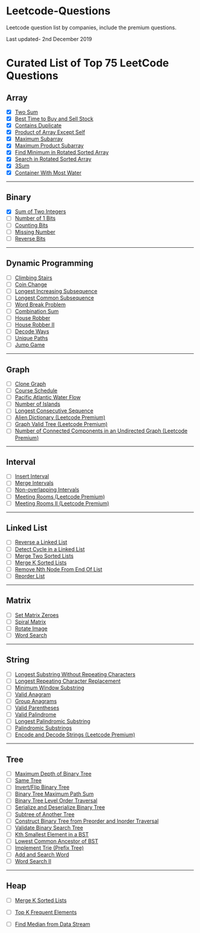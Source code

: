 # Leetcode-Questions
Leetcode question list by companies, include the premium questions.

Last updated- 2nd December 2019


# Curated List of Top 75 LeetCode Questions


## Array

- [x] [Two Sum](https://leetcode.com/problems/two-sum/)
- [x] [Best Time to Buy and Sell Stock](https://leetcode.com/problems/best-time-to-buy-and-sell-stock/)
- [x] [Contains Duplicate](https://leetcode.com/problems/contains-duplicate/)
- [x] [Product of Array Except Self](https://leetcode.com/problems/product-of-array-except-self/)
- [x] [Maximum Subarray](https://leetcode.com/problems/maximum-subarray/)
- [x] [Maximum Product Subarray](https://leetcode.com/problems/maximum-product-subarray/)
- [x] [Find Minimum in Rotated Sorted Array](https://leetcode.com/problems/find-minimum-in-rotated-sorted-array/)
- [x] [Search in Rotated Sorted Array](https://leetcode.com/problems/search-in-rotated-sorted-array/)
- [x] [3Sum](https://leetcode.com/problems/3sum/)
- [x] [Container With Most Water](https://leetcode.com/problems/container-with-most-water/)

---

## Binary

- [x] [Sum of Two Integers](https://leetcode.com/problems/sum-of-two-integers/)
- [ ] [Number of 1 Bits](https://leetcode.com/problems/number-of-1-bits/)
- [ ] [Counting Bits](https://leetcode.com/problems/counting-bits/)
- [ ] [Missing Number](https://leetcode.com/problems/missing-number/)
- [ ] [Reverse Bits](https://leetcode.com/problems/reverse-bits/)

---

## Dynamic Programming

- [ ] [Climbing Stairs](https://leetcode.com/problems/climbingstairs/)
- [ ] [Coin Change](https://leetcode.com/problems/coinchange/)
- [ ] [Longest Increasing Subsequence](https://leetcode.com/problems/longestincreasingsubsequence/)
- [ ] [Longest Common Subsequence]()
- [ ] [Word Break Problem](https://leetcode.com/problems/wordbreak/)
- [ ] [Combination Sum](https://leetcode.com/problems/combinationsumiv/)
- [ ] [House Robber](https://leetcode.com/problems/houserobber/)
- [ ] [House Robber II](https://leetcode.com/problems/houserobberii/)
- [ ] [Decode Ways](https://leetcode.com/problems/decodeways/)
- [ ] [Unique Paths](https://leetcode.com/problems/uniquepaths/)
- [ ] [Jump Game](https://leetcode.com/problems/jumpgame/)

---

## Graph

- [ ] [Clone Graph](https://leetcode.com/problems/clone-graph/)
- [ ] [Course Schedule](https://leetcode.com/problems/courseschedule/)
- [ ] [Pacific Atlantic Water Flow](https://leetcode.com/problems/pacificatlanticwaterflow/)
- [ ] [Number of Islands](https://leetcode.com/problems/numberofislands/)
- [ ] [Longest Consecutive Sequence](https://leetcode.com/problems/longestconsecutivesequence/)
- [ ] [Alien Dictionary (Leetcode Premium)](https://leetcode.com/problems/aliendictionary/)
- [ ] [Graph Valid Tree (Leetcode Premium)](https://leetcode.com/problems/graphvalidtree/)
- [ ] [Number of Connected Components in an Undirected Graph (Leetcode Premium)](https://leetcode.com/problems/numberofconnectedcomponentsinanundirectedgraph/)
---

## Interval

- [ ] [Insert Interval](https://leetcode.com/problems/insertinterval/)
- [ ] [Merge Intervals](https://leetcode.com/problems/mergeintervals/)
- [ ] [Non-overlapping Intervals](https://leetcode.com/problems/nonoverlappingintervals/)
- [ ] [Meeting Rooms (Leetcode Premium)](https://leetcode.com/problems/meetingrooms/)
- [ ] [Meeting Rooms II (Leetcode Premium)](https://leetcode.com/problems/meetingroomsii/)

---

## Linked List

- [ ] [Reverse a Linked List](https://leetcode.com/problems/reverselinkedlist/)
- [ ] [Detect Cycle in a Linked List](https://leetcode.com/problems/linkedlistcycle/)
- [ ] [Merge Two Sorted Lists](https://leetcode.com/problems/mergetwosortedlists/)
- [ ] [Merge K Sorted Lists](https://leetcode.com/problems/mergeksortedlists/)
- [ ] [Remove Nth Node From End Of List](https://leetcode.com/problems/removenthnodefromendoflist/)
- [ ] [Reorder List](https://leetcode.com/problems/reorderlist/)

---

## Matrix

- [ ] [Set Matrix Zeroes](https://leetcode.com/problems/setmatrixzeroes/)
- [ ] [Spiral Matrix](https://leetcode.com/problems/spiralmatrix/)
- [ ] [Rotate Image](https://leetcode.com/problems/rotateimage/)
- [ ] [Word Search](https://leetcode.com/problems/wordsearch/)

---

## String

- [ ] [Longest Substring Without Repeating Characters](https://leetcode.com/problems/longestsubstringwithoutrepeatingcharacters/)
- [ ] [Longest Repeating Character Replacement](https://leetcode.com/problems/longestrepeatingcharacterreplacement/)
- [ ] [Minimum Window Substring](https://leetcode.com/problems/minimumwindowsubstring/)
- [ ] [Valid Anagram](https://leetcode.com/problems/validanagram/)
- [ ] [Group Anagrams](https://leetcode.com/problems/groupanagrams/)
- [ ] [Valid Parentheses](https://leetcode.com/problems/validparentheses/)
- [ ] [Valid Palindrome](https://leetcode.com/problems/validpalindrome/)
- [ ] [Longest Palindromic Substring](https://leetcode.com/problems/longestpalindromicsubstring/)
- [ ] [Palindromic Substrings](https://leetcode.com/problems/palindromicsubstrings/)
- [ ] [Encode and Decode Strings (Leetcode Premium)](https://leetcode.com/problems/encodeanddecodestrings/)

---

## Tree

- [ ] [Maximum Depth of Binary Tree](https://leetcode.com/problems/maximumdepthofbinarytree/)
- [ ] [Same Tree](https://leetcode.com/problems/sametree/)
- [ ] [Invert/Flip Binary Tree](https://leetcode.com/problems/invertbinarytree/)
- [ ] [Binary Tree Maximum Path Sum](https://leetcode.com/problems/binarytreemaximumpathsum/)
- [ ] [Binary Tree Level Order Traversal](https://leetcode.com/problems/binarytreelevelordertraversal/)
- [ ] [Serialize and Deserialize Binary Tree](https://leetcode.com/problems/serializeanddeserializebinarytree/)
- [ ] [Subtree of Another Tree](https://leetcode.com/problems/subtreeofanothertree/)
- [ ] [Construct Binary Tree from Preorder and Inorder Traversal](https://leetcode.com/problems/constructbinarytreefrompreorderandinordertraversal/)
- [ ] [Validate Binary Search Tree](https://leetcode.com/problems/validatebinarysearchtree/)
- [ ] [Kth Smallest Element in a BST](https://leetcode.com/problems/kthsmallestelementinabst/)
- [ ] [Lowest Common Ancestor of BST](https://leetcode.com/problems/lowestcommonancestorofabinarysearchtree/)
- [ ] [Implement Trie (Prefix Tree)](https://leetcode.com/problems/implementtrieprefixtree/)
- [ ] [Add and Search Word](https://leetcode.com/problems/addandsearchworddatastructuredesign/)
- [ ] [Word Search II](https://leetcode.com/problems/wordsearchii/)

---

## Heap

- [ ] [Merge K Sorted Lists](https://leetcode.com/problems/mergeksortedlists/)
- [ ] [Top K Frequent Elements](https://leetcode.com/problems/topkfrequentelements/)
- [ ] [Find Median from Data Stream](https://leetcode.com/problems/findmedianfromdatastream/)

